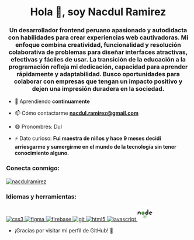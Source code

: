<h1 align="center">Hola 👋, soy Nacdul Ramirez</h1>
<h3 align="center">Un desarrollador frontend peruano apasionado y autodidacta con habilidades para crear experiencias web cautivadoras. Mi enfoque combina creatividad, funcionalidad y resolución colaborativa de problemas para diseñar interfaces atractivas, efectivas y fáciles de usar. La transición de la educación a la programación refleja mi dedicación, capacidad para aprender rápidamente y adaptabilidad. Busco oportunidades para colaborar con empresas que tengan un impacto positivo y dejen una impresión duradera en la sociedad.</h3>

- 🌱 Aprendiendo **continuamente**

- 📫 Cómo contactarme **nacdul.ramirez@gmail.com**
  
- 😄 Pronombres: Dul

- ⚡ Dato curioso: **Fui maestra de niños y hace 9 meses decidí arriesgarme y sumergirme en el mundo de la tecnología sin tener conocimiento alguno.**

<h3 align="left">Conecta conmigo:</h3>
<p align="izquierda">
<a href="https://linkedin.com/in/nacdulramirez" target="blank"><img align="center" src="https://raw.githubusercontent.com/rahuldkjain /github-profile-readme-generator/master/src/images/icons/Social/linked-in-alt.svg" alt="nacdulramirez" height="30" width="40" /></a>
</ p>

<h3 align="left">Idiomas y herramientas:</h3>
<p align="left"> <a href="https://www.w3schools.com/css/" target="_blank" rel="noreferrer"> <img src="https://raw.githubusercontent. com/devicons/devicon/master/icons/css3/css3-original-wordmark.svg" alt="css3" width="40" height="40"/> </a> <a href="https:// www.figma.com/" target="_blank" rel="noreferrer"> <img src="https://www.vectorlogo.zone/logos/figma/figma-icon.svg" alt="figma" width= "40" height="40"/> </a> <a href="https://firebase.google.com/" target="_blank" rel="noreferrer"> <img src="https:// www.vectorlogo.zone/logos/firebase/firebase-icon.svg" alt="firebase" width="40" height="40"/> </a> <a href="https://git-scm. com/" target="_blank" rel="noreferrer"> <img src="https://www.vectorlogo.zone/logos/git-scm/git-scm-icon.svg" alt="git" width= "40" altura="40"/> </a> <a href="https://www.w3.org/html/" target="_blank" rel="noreferrer"> <img src="https: //raw.githubusercontent.com/devicons/devicon/master/icons/html5/html5-original-wordmark.svg" alt="html5" width="40" height="40"/> </a> <a href ="https://developer.mozilla.org/en-US/docs/Web/JavaScript" target="_blank" rel="noreferrer"> <img src="https://raw.githubusercontent.com/devicons/ devicon/master/icons/javascript/javascript-original.svg" alt="javascript" width="40" height="40"/> </a> <a href="https://nodejs.org" target= "_blank" rel="noreferrer"> <img src="https://raw.githubusercontent.com/devicons/devicon/master/icons/nodejs/nodejs-original-wordmark.svg" alt="nodejs" width=" 40" altura="40"/> </a> </p>

- ¡Gracias por visitar mi perfil de GitHub! 🚀

